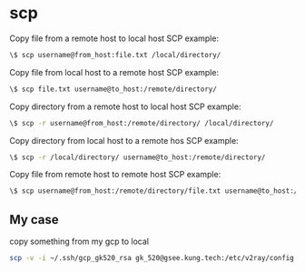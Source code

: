 # scp

Copy file from a remote host to local host SCP example:

```sh
\$ scp username@from_host:file.txt /local/directory/
```

Copy file from local host to a remote host SCP example:

```sh
\$ scp file.txt username@to_host:/remote/directory/
```

Copy directory from a remote host to local host SCP example:

```sh
\$ scp -r username@from_host:/remote/directory/ /local/directory/
```

Copy directory from local host to a remote hos SCP example:

```sh
\$ scp -r /local/directory/ username@to_host:/remote/directory/
```

Copy file from remote host to remote host SCP example:

```sh
\$ scp username@from_host:/remote/directory/file.txt username@to_host:/remote/directory/
```

## My case

copy something from my gcp to local

```sh
scp -v -i ~/.ssh/gcp_gk520_rsa gk_520@gsee.kung.tech:/etc/v2ray/config.json ~/Repos/configs/v2ray/server_v2ray_config_gcp.json
```
